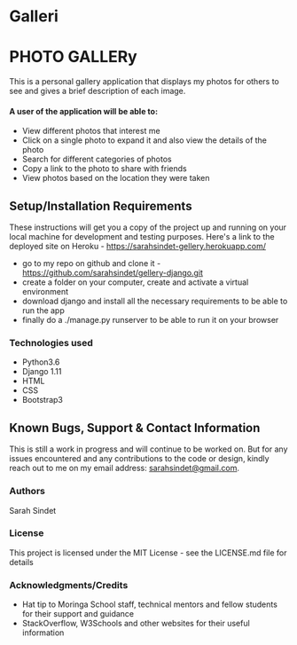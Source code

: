 # Galleri
# PHOTO GALLERy

This is a personal gallery application that displays my photos for others to see and gives a brief description of each image.

#### A user of the application will be able to:

- View different photos that interest me
- Click on a single photo to expand it and also view the details of the photo
- Search for different categories of photos
- Copy a link to the photo to share with friends
- View photos based on the location they were taken

## Setup/Installation Requirements

These instructions will get you a copy of the project up and running on your local machine for development and testing purposes. Here's a link to the deployed site on Heroku - https://sarahsindet-gellery.herokuapp.com/

- go to my repo on github and clone it - https://github.com/sarahsindet/gellery-django.git
- create a folder on your computer, create and activate a virtual environment
- download django and install all the necessary requirements to be able to run the app
- finally do a ./manage.py runserver to be able to run it on your browser

### Technologies used

- Python3.6
- Django 1.11
- HTML
- CSS
- Bootstrap3

## Known Bugs, Support & Contact Information

This is still a work in progress and will continue to be worked on. But for any issues encountered and any contributions to the code or design, kindly reach out to me on my email address: sarahsindet@gmail.com.

### Authors
Sarah Sindet

### License

This project is licensed under the MIT License - see the LICENSE.md file for details

### Acknowledgments/Credits

- Hat tip to Moringa School staff, technical mentors and fellow students for their support and guidance
- StackOverflow, W3Schools and other websites for their useful information

